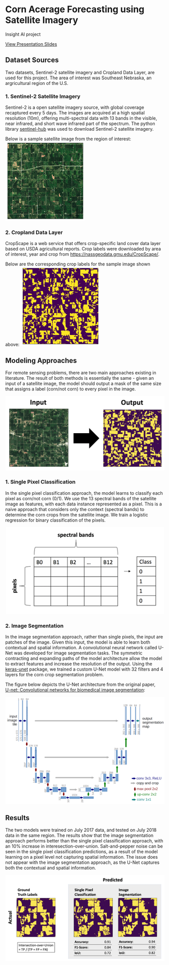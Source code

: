 # Corn Acerage Forecasting using Satellite Imagery
Insight AI project

[View Presentation Slides](https://docs.google.com/presentation/d/1GmVpUNw_DBMHZnufedEwjZ4IvqOwcysUB-lbLHi818U/edit?usp=sharing)

## Dataset Sources

Two datasets, Sentinel-2 satellite imagery and Cropland Data Layer, are used for this project.
The area of interest was Southeast Nebraska, an argricultural region of the U.S.


### 1. Sentinel-2 Satellite Imagery

Sentinel-2 is a open satellite imagery source, with global coverage recaptured every 5 days. The images are acquired at a high spatial resolution (10m), offering multi-spectral data with 13 bands in the visible, near infrared, and short wave infrared part of the spectrum.
The python library [sentinel-hub](https://github.com/sentinel-hub/sentinelhub-py) was used to download Sentinel-2 satellite imagery.

Below is a sample satellite image from the region of interest:
<img src="https://github.com/sophiero/Insight/blob/master/notebooks/figures/satellite_sample.png" width="250"/>

### 2. Cropland Data Layer

CropScape is a web service that offers crop-specific land cover data layer based on USDA agricultural reports.
Crop labels were downloaded by area of interest, year and crop from https://nassgeodata.gmu.edu/CropScape/.

Below are the corresponding crop labels for the sample image shown above:
<img src="https://github.com/sophiero/Insight/blob/master/notebooks/figures/labels_sample.png" width="250"/>

## Modeling Approaches

For remote sensing problems, there are two main approaches existing in literature. The result of both methods is essentially the same - given an input of a satellite image, the model should output a mask of the same size that assigns a label (corn/not corn) to every pixel in the image.

<p align="center">
  <img src="https://github.com/sophiero/Insight/blob/master/notebooks/figures/model_input_output.png" width="600" />
</p>

### 1. Single Pixel Classification

In the single pixel classification approach, the model learns to classify each pixel as corn/not corn (0/1). We use the 13 spectral bands of the satellite image as features, with each data instance represented as a pixel. This is a naive approach that considers only the context (spectral bands) to determine the corn crops from the satellite image. We train a logistic regression for binary classification of the pixels.

<p align="center">
  <img src="https://github.com/sophiero/Insight/blob/master/notebooks/figures/single_pixel_structure.png" width="500"/>
</p>

### 2. Image Segmentation

In the image segmentation approach, rather than single pixels, the input are patches of the image. Given this input, the model is able to learn both contextual and spatial information. A convolutional neural network called U-Net was developed for image segmentation tasks. The symmetric contracting and expanding paths of the model architecture allow the model to extract features and increase the resolution of the output. Using the [keras-unet](https://github.com/karolzak/keras-unet) package, we trained a custom U-Net model with 32 filters and 4 layers for the corn crop segmentation problem.

The figure below depicts the U-Net architecture from the original paper, <br />
[U-net: Convolutional networks for biomedical image segmentation](https://arxiv.org/abs/1505.04597):

<p align="center">
  <img src="https://github.com/sophiero/Insight/blob/master/notebooks/figures/unet.png" width="600" />
</p>

## Results

The two models were trained on July 2017 data, and tested on July 2018 data in the same region. The results show that the image segmentation approach performs better than the single pixel classification approach, with an 10% increase in interesection-over-union. Salt-and-pepper noise can be seen in the single pixel classification predictions, as a result of the model learning on a pixel level not capturing spatial information. The issue does not appear with the image segmentation approach, as the U-Net captures both the contextual and spatial information.

<img src="https://github.com/sophiero/Insight/blob/master/notebooks/figures/results.png" />
